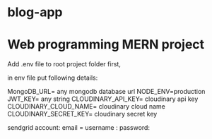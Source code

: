 # blog-app
# Web programming MERN project
Add .env file to root project folder first, 

in env file put following details:

MongoDB_URL=  any mongodb database url
NODE_ENV=production
JWT_KEY= any string
CLOUDINARY_API_KEY= cloudinary api key
CLOUDINARY_CLOUD_NAME= cloudinary cloud name
CLOUDINARY_SECRET_KEY= cloudinary secret key

sendgrid account:
email = username :
password: 

